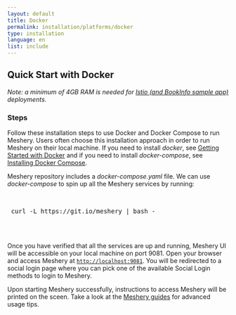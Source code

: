 ```yaml
---
layout: default
title: Docker
permalink: installation/platforms/docker
type: installation
language: en
list: include
---
```


## Quick Start with Docker
*Note: a minimum of 4GB RAM is needed for [Istio (and BookInfo sample app)](/docs/service-meshes/adapters/istio/istio) deployments.*

### **Steps**

Follow these installation steps to use Docker and Docker Compose to run Meshery. Users often choose this installation approach in order to run Meshery on their local machine. If you need to install *docker*, see [Getting Started with Docker](https://docs.docker.com/get-started/) and if you need to install *docker-compose*, see [Installing Docker Compose](https://docs.docker.com/compose/install/). 

Meshery repository includes a *docker-compose.yaml* file. We can use *docker-compose* to spin up all the Meshery services by running:

 <pre class="codeblock-pre">
 <div class="codeblock"><div class="clipboardjs">
 curl -L https://git.io/meshery | bash -
 </div></div>
 </pre>


Once you have verified that all the services are up and running, Meshery UI will be accessible on your local machine on port 9081. Open your browser and access Meshery at [`http://localhost:9081`](http://localhost:9081).
You will be redirected to a social login page where you can pick one of the available Social Login methods to login to Meshery.

Upon starting Meshery successfully, instructions to access Meshery will be printed on the sceen. Take a look at the [Meshery guides](/docs/guides) for advanced usage tips.
